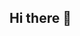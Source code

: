 ## Hi there 👋

<!--
**Jose-Hub1/Jose-Hub1** is a ✨ _special_ ✨ repository because its `README.md` (this file) appears on your GitHub profile.

Here are some ideas to get you started:

- 🔭 Trabajo frecuentemente en PISA
- Mi nombre es José García-Abadillo
